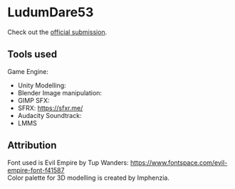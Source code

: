 # LudumDare53
Check out the [official submission](https://ldjam.com/events/ludum-dare/53/$355714).

## Tools used
Game Engine:
- Unity
Modelling:
- Blender
Image manipulation:
- GIMP
SFX:
- SFRX: https://sfxr.me/
- Audacity
Soundtrack:
- LMMS

## Attribution
Font used is Evil Empire by Tup Wanders: https://www.fontspace.com/evil-empire-font-f41587  
Color palette for 3D modelling is created by Imphenzia.
